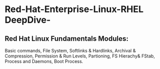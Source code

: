 # Red-Hat-Enterprise-Linux-RHEL DeepDive-

## Red Hat Linux Fundamentals Modules:
Basic commands, File System, Softlinks & Hardlinks, Archival & Compression, Permission & Run Levels, Partioning, FS Hierachy& FStab, Process and Daemons, Boot Process. 
